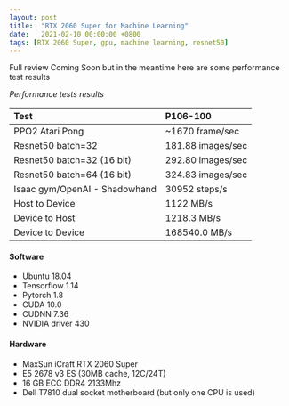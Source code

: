 ```yaml
---
layout: post
title:  "RTX 2060 Super for Machine Learning"
date:   2021-02-10 00:00:00 +0800
tags: [RTX 2060 Super, gpu, machine learning, resnet50]
---
```



Full review Coming Soon but in the meantime here are some performance test results

_Performance tests results_

| Test        	   | P106-100           | 
|:-----------------|:-------------------|
| PPO2 Atari Pong  | ~1670 frame/sec    |
| Resnet50 batch=32 |    181.88 images/sec |
| Resnet50 batch=32 (16 bit) |    292.80 images/sec |
| Resnet50 batch=64 (16 bit) |    324.83 images/sec |
| Isaac gym/OpenAI - Shadowhand |    30952 steps/s |                   
| Host to Device   | 1122 MB/s        | 
| Device to Host   | 1218.3 MB/s        | 
| Device to Device | 168540.0 MB/s      |  





#### Software
*	Ubuntu 18.04
*	Tensorflow 1.14
*   Pytorch 1.8
*	CUDA 10.0
*	CUDNN 7.36
*	NVIDIA driver 430

#### Hardware
*	MaxSun iCraft RTX 2060 Super
*	E5 2678 v3 ES (30MB cache, 12C/24T)
*	16 GB ECC DDR4 2133Mhz
*	Dell T7810 dual socket motherboard (but only one CPU is used)



